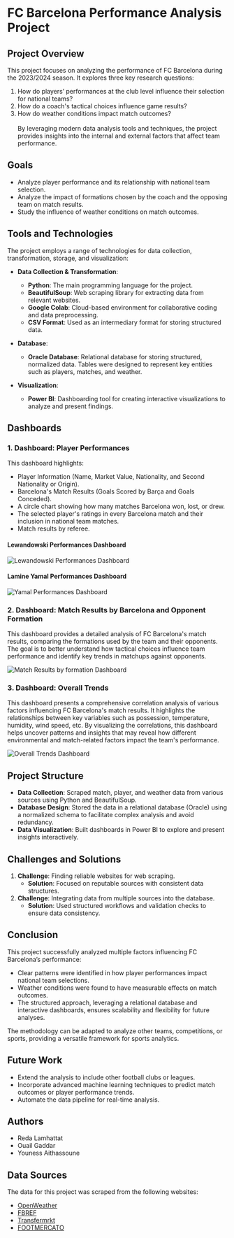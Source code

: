 # FC Barcelona Performance Analysis Project

## Project Overview  
This project focuses on analyzing the performance of FC Barcelona during the 2023/2024 season. It explores three key research questions:  
1. How do players’ performances at the club level influence their selection for national teams?  
2. How do a coach's tactical choices influence game results?  
3. How do weather conditions impact match outcomes?  
\
By leveraging modern data analysis tools and techniques, the project provides insights into the internal and external factors that affect team performance.  

## Goals  
- Analyze player performance and its relationship with national team selection.  
- Analyze the impact of formations chosen by the coach and the opposing team on match results.  
- Study the influence of weather conditions on match outcomes.  

## Tools and Technologies  
The project employs a range of technologies for data collection, transformation, storage, and visualization:  

- **Data Collection & Transformation**:  
  - **Python**: The main programming language for the project.  
  - **BeautifulSoup**: Web scraping library for extracting data from relevant websites.  
  - **Google Colab**: Cloud-based environment for collaborative coding and data preprocessing.  
  - **CSV Format**: Used as an intermediary format for storing structured data.  

- **Database**:  
  - **Oracle Database**: Relational database for storing structured, normalized data. Tables were designed to represent key entities such as players, matches, and weather.  

- **Visualization**:  
  - **Power BI**: Dashboarding tool for creating interactive visualizations to analyze and present findings.  

## Dashboards  

### 1. Dashboard: Player Performances  
This dashboard highlights:  
- Player Information (Name, Market Value, Nationality, and Second Nationality or Origin).  
- Barcelona's Match Results (Goals Scored by Barça and Goals Conceded).  
- A circle chart showing how many matches Barcelona won, lost, or drew.  
- The selected player's ratings in every Barcelona match and their inclusion in national team matches.  
- Match results by referee.

#### Lewandowski Performances Dashboard

![Lewandowski Performances Dashboard](foot_dashbord-1.jpg)  

#### Lamine Yamal Performances Dashboard

![Yamal Performances Dashboard](foot_dashbord-2.jpg)

### 2. Dashboard: Match Results by Barcelona and Opponent Formation  
This dashboard provides a detailed analysis of FC Barcelona's match results, comparing the formations used by the team and their opponents. The goal is to better understand how tactical choices influence team performance and identify key trends in matchups against opponents.  

![Match Results by formation Dashboard](foot_dashbord-3.jpg)  

### 3. Dashboard: Overall Trends  
This dashboard presents a comprehensive correlation analysis of various factors influencing FC Barcelona's match results. It highlights the relationships between key variables such as possession, temperature, humidity, wind speed, etc. By visualizing the correlations, this dashboard helps uncover patterns and insights that may reveal how different environmental and match-related factors impact the team's performance.  

![Overall Trends Dashboard](foot_dashbord-4.jpg)  

## Project Structure  
- **Data Collection**: Scraped match, player, and weather data from various sources using Python and BeautifulSoup.  
- **Database Design**: Stored the data in a relational database (Oracle) using a normalized schema to facilitate complex analysis and avoid redundancy.  
- **Data Visualization**: Built dashboards in Power BI to explore and present insights interactively.  

## Challenges and Solutions  
1. **Challenge**: Finding reliable websites for web scraping.  
   - **Solution**: Focused on reputable sources with consistent data structures.  
2. **Challenge**: Integrating data from multiple sources into the database.  
   - **Solution**: Used structured workflows and validation checks to ensure data consistency.  

## Conclusion  
This project successfully analyzed multiple factors influencing FC Barcelona’s performance:  
- Clear patterns were identified in how player performances impact national team selections.  
- Weather conditions were found to have measurable effects on match outcomes.  
- The structured approach, leveraging a relational database and interactive dashboards, ensures scalability and flexibility for future analyses.  

The methodology can be adapted to analyze other teams, competitions, or sports, providing a versatile framework for sports analytics.  

## Future Work  
- Extend the analysis to include other football clubs or leagues.  
- Incorporate advanced machine learning techniques to predict match outcomes or player performance trends.  
- Automate the data pipeline for real-time analysis.  

## Authors  
- Reda Lamhattat  
- Ouail Gaddar  
- Youness Aithassoune  

## Data Sources  
The data for this project was scraped from the following websites:  

- [OpenWeather](https://openweathermap.org/api)  
- [FBREF](https://fbref.com/en/)  
- [Transfermrkt](https://www.transfermarkt.fr/) 
- [FOOTMERCATO](https://www.footmercato.net/) 
